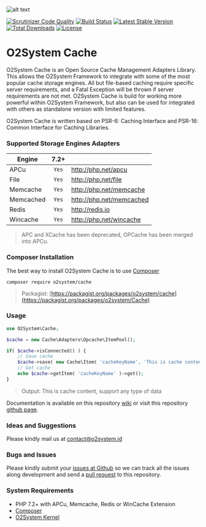 ![alt text](https://www.o2system.id/assets/img/covers/cover-o2system-atom-cache.png "O2System Cache Atom")

[![Scrutinizer Code Quality](https://scrutinizer-ci.com/g/o2system/cache/badges/quality-score.png?b=master)](https://scrutinizer-ci.com/g/o2system/cache/?branch=master)
[![Build Status](https://scrutinizer-ci.com/g/o2system/cache/badges/build.png?b=master)](https://scrutinizer-ci.com/g/o2system/cache/build-status/master)
[![Latest Stable Version](https://poser.pugx.org/o2system/cache/v/stable)](https://packagist.org/packages/o2system/cache)
[![Total Downloads](https://poser.pugx.org/o2system/cache/downloads)](https://packagist.org/packages/o2system/cache)
[![License](https://poser.pugx.org/o2system/cache/license)](https://packagist.org/packages/o2system/cache)

# O2System Cache
O2System Cache is an Open Source Cache Management Adapters Library. This allows the O2System Framework to integrate with some of the most popular cache storage engines. All but file-based caching require specific server requirements, and a Fatal Exception will be thrown if server requirements are not met. O2System Cache is build for working more powerful within O2System Framework, but also can be used for integrated with others as standalone version with limited features.

O2System Cache is written based on PSR-6: Caching Interface and PSR-16: Common Interface for Caching Libraries. 

### Supported Storage Engines Adapters
| Engine | 7.2+  | &nbsp; |
| ------------- |:-----:| ----- |
| APCu | ```Yes``` | http://php.net/apcu |
| File | ```Yes``` | http://php.net/file |
| Memcache | ```Yes``` | http://php.net/memcache |
| Memcached | ```Yes``` | http://php.net/memcached |
| Redis | ```Yes``` | http://redis.io |
| Wincache | ```Yes``` | http://php.net/wincache |
> APC and XCache has been deprecated, OPCache has been merged into APCu.

### Composer Installation
The best way to install O2System Cache is to use [Composer](https://getcomposer.org)
```
composer require o2system/cache
```
> Packagist: [https://packagist.org/packages/o2system/cache](https://packagist.org/packages/o2system/Cache)

### Usage
```php
use O2System\Cache;

$cache = new Cache\Adapters\Opcache\ItemPool();

if( $cache->isConnected() ) {
    // Save cache
    $cache->save( new Cache\Item( 'cacheKeyName', 'This is cache content, support any type of data', 300 ) );
    // Get cache
    echo $cache->getItem( 'cacheKeyName' )->get();
}
```
> Output: This is cache content, support any type of data

Documentation is available on this repository [wiki](https://github.com/o2system/cache/wiki) or visit this repository [github page](https://o2system.github.io/cache).

### Ideas and Suggestions
Please kindly mail us at [contact@o2system.id](mailto:contact@o2system.id])

### Bugs and Issues
Please kindly submit your [issues at Github](http://github.com/o2system/cache/issues) so we can track all the issues along development and send a [pull request](http://github.com/o2system/cache/pulls) to this repository.

### System Requirements
- PHP 7.2+ with APCu, Memcache, Redis or WinCache Extension
- [Composer](https://getcomposer.org)
- [O2System Kernel](https://github.com/o2system/kernel)
